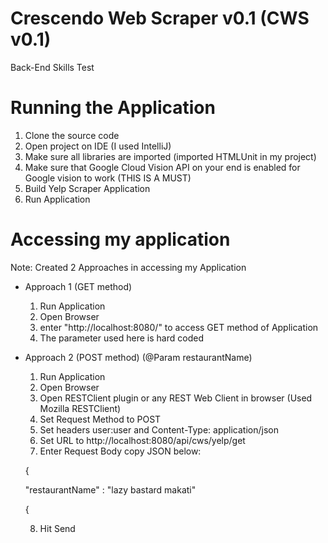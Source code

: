 # Crescendo Web Scraper v0.1 (CWS v0.1) 
Back-End Skills Test

# Running the Application

1. Clone the source code
2. Open project on IDE (I used IntelliJ)
3. Make sure all libraries are imported (imported HTMLUnit in my project)
4. Make sure that Google Cloud Vision API on your end is enabled for Google vision to work (THIS IS A MUST)
5. Build Yelp Scraper Application
6. Run Application

# Accessing my application

Note: Created 2 Approaches in accessing my Application

* Approach 1 (GET method)

  1. Run Application
  2. Open Browser
  3. enter "http://localhost:8080/" to access GET method of Application
  4. The parameter used here is hard coded
  
* Approach 2 (POST method) (@Param restaurantName)

  1. Run Application
  2. Open Browser
  3. Open RESTClient plugin or any REST Web Client in browser (Used Mozilla RESTClient)
  4. Set Request Method to POST
  5. Set headers user:user and Content-Type: application/json
  6. Set URL to http://localhost:8080/api/cws/yelp/get
  7. Enter Request Body copy JSON below:
  
  {
  
  "restaurantName" : "lazy bastard makati"
  
  {
  
  8. Hit Send
